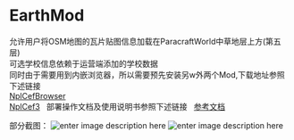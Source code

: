 # EarthMod
允许用户将OSM地图的瓦片贴图信息加载在ParacraftWorld中草地层上方(第五层)  
可选学校信息依赖于运营端添加的学校数据  
同时由于需要用到内嵌浏览器，所以需要预先安装另w外两个Mod,下载地址参照下述链接  
[NplCefBrowser](http://keepwork.com/wiki/mod/packages/packages_install/npl?id=8)  
[NplCef3](http://keepwork.com/wiki/mod/packages/packages_install/npl?id=7)  
部署操作文档及使用说明书参照下述链接  
[参考文档](https://github.com/idreamtech/EarthMod/tree/master/Doc)  

部分截图：
![enter image description here](http://ooqnnu6bi.bkt.clouddn.com/image/virtualCampus/init.png)
![enter image description here](http://ooqnnu6bi.bkt.clouddn.com/image/virtualCampus/done.png)
